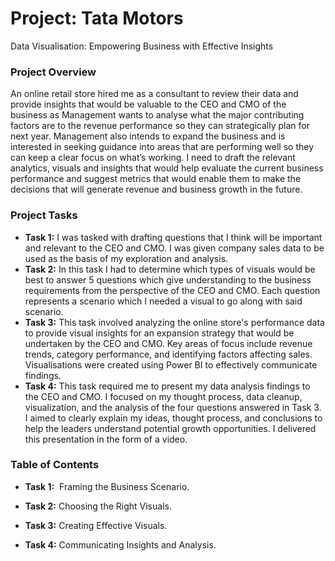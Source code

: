 # Project: Tata Motors
Data Visualisation: Empowering Business with Effective Insights

### Project Overview
An online retail store hired me as a consultant to review their data and provide insights that would be valuable to the CEO and CMO of the business as Management wants to analyse what the major contributing factors are to the revenue performance so they can strategically plan for next year. Management also intends to expand the business and is interested in seeking guidance into areas that are performing well so they can keep a clear focus on what’s working. I need to draft the relevant analytics, visuals and insights that would help evaluate the current business performance and suggest metrics that would enable them to make the decisions that will generate revenue and business growth in the future.

### Project Tasks
* **Task 1:** I was tasked with drafting questions that I think will be important and relevant to the CEO and CMO. I was given company sales data to be used as the basis of my exploration and analysis.
* **Task 2:** In this task I had to determine which types of visuals would be best to answer 5 questions which give understanding to the business requirements from the perspective of the CEO and CMO. Each question represents a scenario which I needed a visual to go along with said scenario.
* **Task 3:** This task involved analyzing the online store's performance data to provide visual insights for an expansion strategy that would be undertaken by the CEO and CMO. Key areas of focus include revenue trends, category performance, and identifying factors affecting sales. Visualisations were created using Power BI to effectively communicate findings. 
* **Task 4:** This task required me to present my data analysis findings to the CEO and CMO. I focused on my thought process, data cleanup, visualization, and the analysis of the four questions answered in Task 3. I aimed to clearly explain my ideas, thought process, and conclusions to help the leaders understand potential growth opportunities. I delivered this presentation in the form of a video.

### Table of Contents

* **Task 1:**  Framing the Business Scenario.

* **Task 2:** Choosing the Right Visuals.

* **Task 3:** Creating Effective Visuals.

* **Task 4:** Communicating Insights and Analysis.
